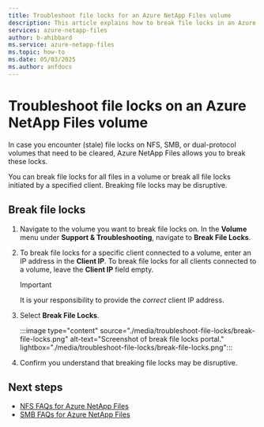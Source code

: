 ```yaml
---
title: Troubleshoot file locks for an Azure NetApp Files volume 
description: This article explains how to break file locks in an Azure NetApp Files volume.
services: azure-netapp-files
author: b-ahibbard
ms.service: azure-netapp-files
ms.topic: how-to
ms.date: 05/03/2025
ms.author: anfdocs
---
```

# Troubleshoot file locks on an Azure NetApp Files volume

In case you encounter (stale) file locks on NFS, SMB, or dual-protocol volumes that need to be cleared, Azure NetApp Files allows you to break these locks.

You can break file locks for all files in a volume or break all file locks initiated by a specified client. Breaking file locks may be disruptive.   

## Break file locks

1. Navigate to the volume you want to break file locks on. In the **Volume** menu under **Support & Troubleshooting**, navigate to **Break File Locks**. 
1. To break file locks for a specific client connected to a volume, enter an IP address in the **Client IP**. To break file locks for all clients connected to a volume, leave the **Client IP** field empty.

    >[!IMPORTANT]
    > It is your responsibility to provide the _correct_ client IP address. 

1. Select **Break File Locks**.

    :::image type="content" source="./media/troubleshoot-file-locks/break-file-locks.png" alt-text="Screenshot of break file locks portal." lightbox="./media/troubleshoot-file-locks/break-file-locks.png":::

1. Confirm you understand that breaking file locks may be disruptive.

## Next steps

* [NFS FAQs for Azure NetApp Files](faq-nfs.md)
* [SMB FAQs for Azure NetApp Files](faq-smb.md)
